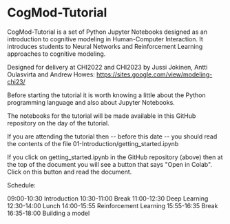 # CogMod-Tutorial

CogMod-Tutorial is a set of Python Jupyter Notebooks designed as an introduction to cognitive modeling in Human-Computer Interaction. It introduces students to Neural Networks and Reinforcement Learning approaches to cognitive modeling.

Designed for delivery at CHI2022 and CHI2023 by Jussi Jokinen, Antti Oulasvirta and Andrew Howes: https://sites.google.com/view/modeling-chi23/

Before starting the tutorial it is worth knowing a little about the Python programming language and also about Jupyter Notebooks. 

The notebooks for the tutorial will be made available in this GitHub repository on the day of the tutorial. 

If you are attending the tutorial then -- before this date -- you should read the contents of the file 01-Introduction/getting_started.ipynb

If you click on getting_started.ipynb in the GitHub repository (above) then at the top of the document you will see a button that says "Open in Colab". Click on this button and read the document. 

Schedule:

09:00-10:30 Introduction
10:30-11:00 Break
11:00-12:30 Deep Learning
12:30-14:00 Lunch
14:00-15:55 Reinforcement Learning
15:55-16:35 Break
16:35-18:00 Building a model